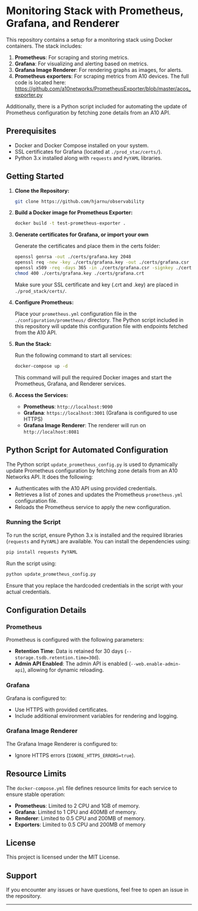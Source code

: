 # Monitoring Stack with Prometheus, Grafana, and Renderer

This repository contains a setup for a monitoring stack using Docker containers. The stack includes:

1. **Prometheus**: For scraping and storing metrics.
2. **Grafana**: For visualizing and alerting based on metrics.
3. **Grafana Image Renderer**: For rendering graphs as images, for alerts.
4. **Prometheus exporters**: For scraping metrics from A10 devices. The full code is located here: https://github.com/a10networks/PrometheusExporter/blob/master/acos_exporter.py

Additionally, there is a Python script included for automating the update of Prometheus configuration by fetching zone details from an A10 API.

## Prerequisites

- Docker and Docker Compose installed on your system.
- SSL certificates for Grafana (located at `./prod_stac/certs/`).
- Python 3.x installed along with `requests` and `PyYAML` libraries.

## Getting Started

1. **Clone the Repository:**

   ```bash
   git clone https://github.com/hjarnu/observability
   ```

2. **Build a Docker image for Prometheus Exporter:**

   ```bash
   docker build -t test-prometheus-exporter .
   ```

3. **Generate certificates for Grafana, or import your own**

   Generate the certificates and place them in the certs folder:

   ```bash
   openssl genrsa -out ./certs/grafana.key 2048
   openssl req -new -key ./certs/grafana.key -out ./certs/grafana.csr
   openssl x509 -req -days 365 -in ./certs/grafana.csr -signkey ./certs/grafana.key -out ./certs/grafana.crt
   chmod 400 ./certs/grafana.key ./certs/grafana.crt
   ```

   Make sure your SSL certificate and key (.crt and .key) are placed in `./prod_stack/certs/`.

4. **Configure Prometheus:**

   Place your `prometheus.yml` configuration file in the `./configuration/prometheus/` directory. The Python script included in this repository will update this configuration file with endpoints fetched from the A10 API.

5. **Run the Stack:**

   Run the following command to start all services:

   ```bash
   docker-compose up -d
   ```

   This command will pull the required Docker images and start the Prometheus, Grafana, and Renderer services.

6. **Access the Services:**

   - **Prometheus**: `http://localhost:9090`
   - **Grafana**: `https://localhost:3001` (Grafana is configured to use HTTPS)
   - **Grafana Image Renderer**: The renderer will run on `http://localhost:8081`

## Python Script for Automated Configuration

The Python script `update_prometheus_config.py` is used to dynamically update Prometheus configuration by fetching zone details from an A10 Networks API. It does the following:

- Authenticates with the A10 API using provided credentials.
- Retrieves a list of zones and updates the Prometheus `prometheus.yml` configuration file.
- Reloads the Prometheus service to apply the new configuration.

### Running the Script

To run the script, ensure Python 3.x is installed and the required libraries (`requests` and `PyYAML`) are available. You can install the dependencies using:

```bash
pip install requests PyYAML
```

Run the script using:

```bash
python update_prometheus_config.py
```

Ensure that you replace the hardcoded credentials in the script with your actual credentials.

## Configuration Details

### Prometheus

Prometheus is configured with the following parameters:

- **Retention Time**: Data is retained for 30 days (`--storage.tsdb.retention.time=30d`).
- **Admin API Enabled**: The admin API is enabled (`--web.enable-admin-api`), allowing for dynamic reloading.

### Grafana

Grafana is configured to:

- Use HTTPS with provided certificates.
- Include additional environment variables for rendering and logging.

### Grafana Image Renderer

The Grafana Image Renderer is configured to:

- Ignore HTTPS errors (`IGNORE_HTTPS_ERRORS=true`).

## Resource Limits

The `docker-compose.yml` file defines resource limits for each service to ensure stable operation:

- **Prometheus**: Limited to 2 CPU and 1GB of memory.
- **Grafana**: Limited to 1 CPU and 400MB of memory.
- **Renderer**: Limited to 0.5 CPU and 200MB of memory.
- **Exporters**: Limited to 0.5 CPU and 200MB of memory

## License

This project is licensed under the MIT License.

## Support

If you encounter any issues or have questions, feel free to open an issue in the repository.

---

